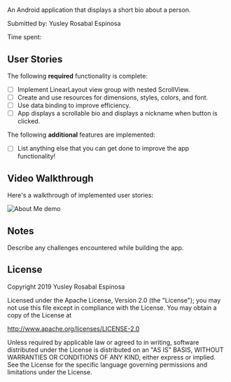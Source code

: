 # <name of app>

An Android application that displays a short bio about a person.

Submitted by: Yusley Rosabal Espinosa

Time spent: <time>

## User Stories

The following **required** functionality is complete:

* [ ] Implement LinearLayout view group with nested ScrollView.
* [ ] Create and use resources for dimensions, styles, colors, and font.
* [ ] Use data binding to improve efficiency.
* [ ] App displays a scrollable bio and displays a nickname when button is clicked.

The following **additional** features are implemented:

* [ ] List anything else that you can get done to improve the app functionality!

## Video Walkthrough 

Here's a walkthrough of implemented user stories:

<img src='name_of_file.gif' title='About Me animated demo' alt='About Me demo' />

## Notes

Describe any challenges encountered while building the app.

## License

Copyright 2019 Yusley Rosabal Espinosa

Licensed under the Apache License, Version 2.0 (the "License");
you may not use this file except in compliance with the License.
You may obtain a copy of the License at

http://www.apache.org/licenses/LICENSE-2.0

Unless required by applicable law or agreed to in writing, software
distributed under the License is distributed on an "AS IS" BASIS,
WITHOUT WARRANTIES OR CONDITIONS OF ANY KIND, either express or implied.
See the License for the specific language governing permissions and
limitations under the License.
